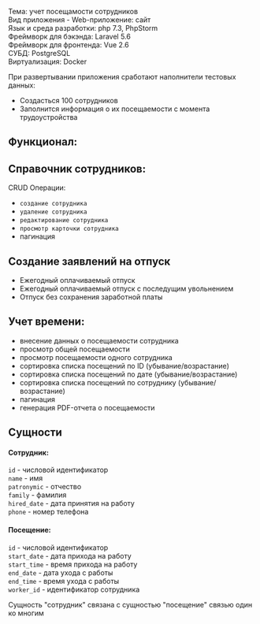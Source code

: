 Тема: учет посещамости сотрудников <br>
Вид приложения - Web-приложение: сайт <br>
Язык и среда разработки: php 7.3, PhpStorm <br>
Фреймворк для бэкэнда: Laravel 5.6 <br>
Фреймворк для фронтенда: Vue 2.6 <br>
СУБД: PostgreSQL <br>
Виртуализация: Docker <br>

При развертывании приложения сработают наполнители тестовых данных:
* Создасться 100 сотрудников
* Заполнится информация о их посещаемости c момента трудоустройства

Функционал:
----

Справочник сотрудников:
--

CRUD Операции:

* `создание сотрудника`
* `удаление сотрудника`
* `редактирование сотрудника`
* `просмотр карточки сотрудника`
* пагинация

Создание заявлений на отпуск
--
* Ежегодный оплачиваемый отпуск
* Ежегодный оплачиваемый отпуск с последущим увольнением
* Отпуск без сохранения заработной платы

Учет времени:
--
* внесение данных о посещаемости сотрудника
* просмотр общей посещаемости
* просмотр посещаемости одного сотрудника
* сортировка списка посещений по ID (убывание/возрастание)
* сортировка списка посещений по дате (убывание/возрастание)
* сортировка списка посещений по сотруднику (убывание/возрастание)
* пагинация
* генерация PDF-отчета о посещаемости

Сущности
--
#### Сотрудник:
`id` - числовой идентификатор <br/>
`name` - имя <br/>
`patronymic` - отчество <br/>
`family` - фамилия <br/>
`hired_date` - дата принятия на работу <br/>
`phone` - номер телефона <br/>

#### Посещение:
`id` - числовой идентификатор <br/>
`start_date` - дата прихода на работу <br/>
`start_time` - время прихода на работу <br/>
`end_date` - дата ухода с работы <br/>
`end_time` - время ухода с работы <br/>
`worker_id` - идентификатор сотрудника <br/>

Сущность "сотрудник" связана с сущностью "посещение" связью один ко многим
